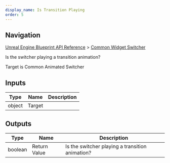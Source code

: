 ```yaml
---
display_name: Is Transition Playing
order: 5
---
```

## Navigation

[Unreal Engine Blueprint API Reference](https://dev.epicgames.com/documentation/en-us/unreal-engine/BlueprintAPI) > [Common Widget Switcher](https://dev.epicgames.com/documentation/en-us/unreal-engine/BlueprintAPI/CommonWidgetSwitcher)

Is the switcher playing a transition animation?

Target is Common Animated Switcher

## Inputs

| Type | Name | Description |
| --- | --- | --- |
| object | Target |  |

## Outputs

| Type | Name | Description |
| --- | --- | --- |
| boolean | Return Value | Is the switcher playing a transition animation? |
